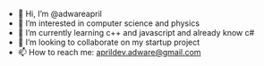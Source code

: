 - 👋 Hi, I’m @adwareapril
- 👀 I’m interested in computer science and physics
- 🌱 I’m currently learning c++ and javascript and already know c#
- 💞️ I’m looking to collaborate on my startup project
- 📫 How to reach me: aprildev.adware@gmail.com

<!---
adwareapril/adwareapril is a ✨ special ✨ repository because its `README.md` (this file) appears on your GitHub profile.
You can click the Preview link to take a look at your changes.
--->
